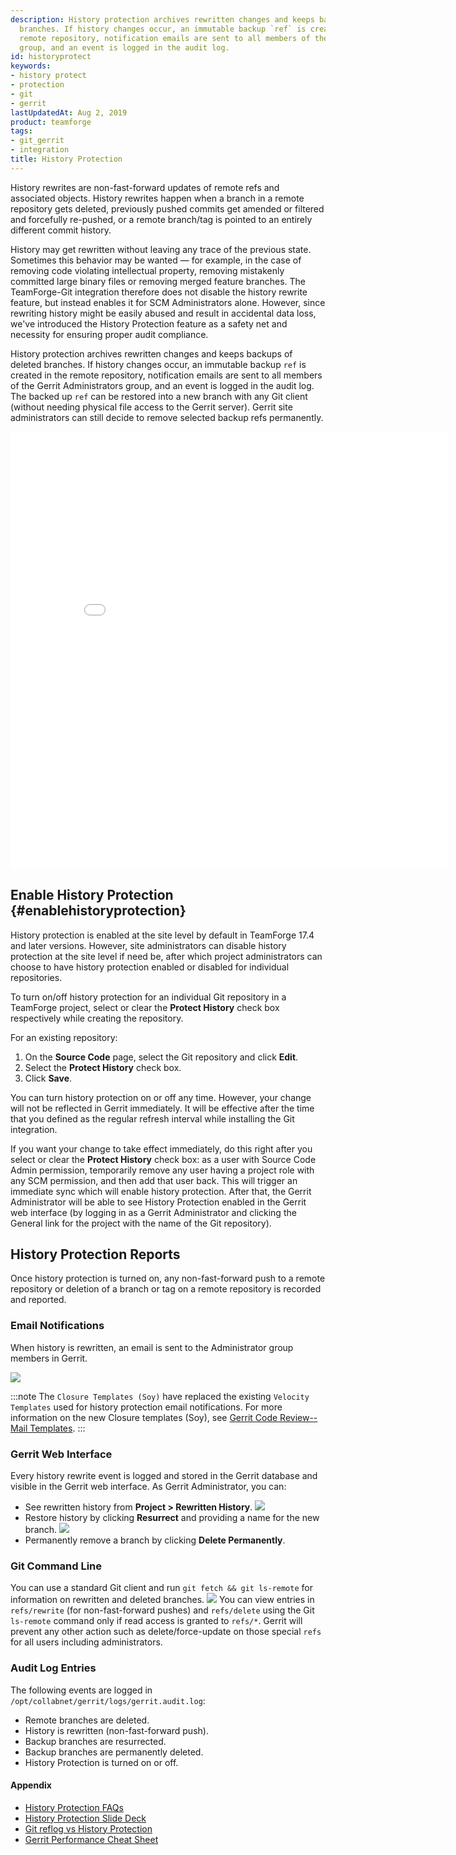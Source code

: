 ```yaml
---
description: History protection archives rewritten changes and keeps backups of deleted
  branches. If history changes occur, an immutable backup `ref` is created in the
  remote repository, notification emails are sent to all members of the Gerrit Administrators
  group, and an event is logged in the audit log.
id: historyprotect
keywords:
- history protect
- protection
- git
- gerrit
lastUpdatedAt: Aug 2, 2019
product: teamforge
tags:
- git_gerrit
- integration
title: History Protection
---
```



History rewrites are non-fast-forward updates of remote refs and associated objects. History rewrites happen when a branch in a remote repository gets deleted, previously pushed commits get amended or filtered and forcefully re-pushed, or a remote branch/tag is pointed to an entirely different commit history.

History may get rewritten without leaving any trace of the previous state. Sometimes this behavior may be wanted — for example, in the case of removing code violating intellectual property, removing mistakenly committed large binary files or removing merged feature branches. The TeamForge-Git integration therefore does not disable the history rewrite feature, but instead enables it for SCM Administrators alone. However, since rewriting history might be easily abused and result in accidental data loss, we've introduced the History Protection feature as a safety net and necessity for ensuring proper audit compliance.

History protection archives rewritten changes and keeps backups of deleted branches. If history changes occur, an immutable backup `ref` is created in the remote repository, notification emails are sent to all members of the Gerrit Administrators group, and an event is logged in the audit log. The backed up `ref` can be restored into a new branch with any Git client (without needing physical file access to the Gerrit server). Gerrit site administrators can still decide to remove selected backup refs permanently.

<iframe width="700" height="700" src="videos/CTF72_HistoryProtection.swf" frameborder="0" allowfullscreen></iframe>

## Enable History Protection {#enablehistoryprotection}
History protection is enabled at the site level by default in TeamForge 17.4 and later versions. However, site administrators can disable history protection at the site level if need be, after which project administrators can choose to have history protection enabled or disabled for individual repositories.

To turn on/off history protection for an individual Git repository in a TeamForge project, select or clear the **Protect History** check box respectively while creating the repository. 

For an existing repository:
1. On the **Source Code** page, select the Git repository and click **Edit**.
2. Select the **Protect History** check box.
3. Click **Save**.

You can turn history protection on or off any time. However, your change will not be reflected in Gerrit immediately. It will be effective after the time that you defined as the regular refresh interval while installing the Git integration.

If you want your change to take effect immediately, do this right after you select or clear the **Protect History** check box: as a user with Source Code Admin permission, temporarily remove any user having a project role with any SCM permission, and then add that user back. This will trigger an immediate sync which will enable history protection. After that, the Gerrit Administrator will be able to see History Protection enabled in the Gerrit web interface (by logging in as a Gerrit Administrator and clicking the General link for the project with the name of the Git repository).

## History Protection Reports
Once history protection is turned on, any non-fast-forward push to a remote repository or deletion of a branch or tag on a remote repository is recorded and reported.

### Email Notifications
When history is rewritten, an email is sent to the Administrator group members in Gerrit.

![](/docs/assets/images/tf-git-historyprotect-email.png)

:::note
The `Closure Templates (Soy)` have replaced the existing `Velocity Templates` used for history protection email notifications. For more information on the new Closure templates (Soy), see [Gerrit Code Review--Mail Templates](https://gerrit-documentation.storage.googleapis.com/Documentation/2.15/config-mail.html). 
:::

### Gerrit Web Interface
Every history rewrite event is logged and stored in the Gerrit database and visible in the Gerrit web interface. As Gerrit Administrator, you can:
* See rewritten history from **Project > Rewritten History**.
  ![](/docs/assets/images/tf-git-rewrittenhistory-2.7.x.png)
* Restore history by clicking **Resurrect** and providing a name for the new branch.
  ![](/docs/assets/images/tf-git-resurrecthistory-2.7.x.png)
* Permanently remove a branch by clicking **Delete Permanently**.

### Git Command Line
You can use a standard Git client and run `git fetch && git ls-remote` for information on rewritten and deleted branches.
![](/docs/assets/images/tf-git-fetchcommand.png)
You can view entries in `refs/rewrite` (for non-fast-forward pushes) and `refs/delete` using the Git `ls-remote` command only if read access is granted to `refs/*`. Gerrit will prevent any other action such as delete/force-update on those special `refs` for all users including administrators.

### Audit Log Entries
The following events are logged in `/opt/collabnet/gerrit/logs/gerrit.audit.log`:
* Remote branches are deleted.
* History is rewritten (non-fast-forward push).
* Backup branches are resurrected.
* Backup branches are permanently deleted.
* History Protection is turned on or off.

#### Appendix

* [History Protection FAQs](./FAQPages/gitgerrit-faqs)
* [History Protection Slide Deck](./pptsdocs/History_rewrite.pptx)
* [Git reflog vs History Protection](./pptsdocs/Git_reflog_vs_History%20Protect.docx)
* [Gerrit Performance Cheat Sheet](./downloads/Gerrit-Performance-Tuning-Cheat-Sheet.pdf)
